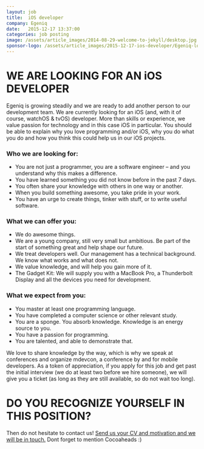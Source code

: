 ```yaml
---
layout: job
title:  iOS developer
company: Egeniq
date:   2015-12-17 13:37:00
categories: job posting
image: /assets/article_images/2014-08-29-welcome-to-jekyll/desktop.jpg
sponsor-logo: /assets/article_images/2015-12-17-ios-developer/Egeniq-logo.png
---
```


WE ARE LOOKING FOR AN iOS DEVELOPER
===================================

Egeniq is growing steadily and we are ready to add another person to our development team. We are currently looking for an iOS (and, with it of course, watchOS & tvOS) developer. More than skills or experience, we value passion for technology and in this case iOS in particular. You should be able to explain why you love programming and/or iOS, why you do what you do and how you think this could help us in our iOS projects.

### Who we are looking for:

* You are not just a programmer, you are a software engineer – and you understand why this makes a difference.
* You have learned something you did not know before in the past 7 days.
* You often share your knowledge with others in one way or another.
* When you build something awesome, you take pride in your work.
* You have an urge to create things, tinker with stuff, or to write useful software.

### What we can offer you:

* We do awesome things.
* We are a young company, still very small but ambitious. Be part of the start of something great and help shape our future.
* We treat developers well. Our management has a technical background. We know what works and what does not.
* We value knowledge, and will help you gain more of it.
* The Gadget Kit: We will supply you with a MacBook Pro, a Thunderbolt Display and all the devices you need for development.

### What we expect from you:

* You master at least one programming language.
* You have completed a computer science or other relevant study.
* You are a sponge. You absorb knowledge. Knowledge is an energy source to you.
* You have a passion for programming.
* You are talented, and able to demonstrate that.

We love to share knowledge by the way, which is why we speak at conferences and organize mdevcon, a conference by and for mobile developers. As a token of appreciation, if you apply for this job and get past the initial interview (we do at least two before we hire someone), we will give you a ticket (as long as they are still available, so do not wait too long).

DO YOU RECOGNIZE YOURSELF IN THIS POSITION?
===========================================

Then do not hesitate to contact us! [Send us your CV and motivation and we will be in touch.](mailto:info@egeniq.com)
Dont forget to mention Cocoaheads :)
